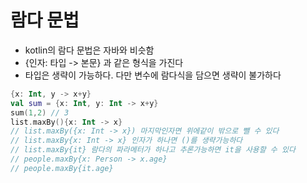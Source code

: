 # 람다 문법
- kotlin의 람다 문법은 자바와 비슷함
- {인자: 타입 -> 본문} 과 같은 형식을 가진다
- 타입은 생략이 가능하다. 다만 변수에 람다식을 담으면 생략이 불가하다

```kotlin
{x: Int, y -> x+y}
val sum = {x: Int, y: Int -> x+y}
sum(1,2) // 3
list.maxBy(){x: Int -> x} 
// list.maxBy({x: Int -> x}) 마지막인자면 위에같이 밖으로 뺄 수 있다
// list.maxBy{x: Int -> x} 인자가 하나면 ()를 생략가능하다
// list.maxBy{it} 람다의 파라메터가 하나고 추론가능하면 it을 사용할 수 있다
// people.maxBy{x: Person -> x.age}
// people.maxBy{it.age}
```
